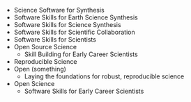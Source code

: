 * Science Software for Synthesis
* Software Skills for Earth Science Synthesis
* Software Skills for Science Synthesis
* Software Skills for Scientific Collaboration
* Software Skills for Scientists
* Open Source Science
    * Skill Building for Early Career Scientists
* Reproducible Science
* Open (something)
    * Laying the foundations for robust, reproducible science
* Open Science
    * Software Skills for Early Career Scientists